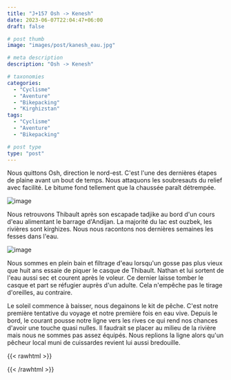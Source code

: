 ```yaml
---
title: "J+157 Osh -> Kenesh"
date: 2023-06-07T22:04:47+06:00
draft: false

# post thumb
image: "images/post/kanesh_eau.jpg"

# meta description
description: "Osh -> Kenesh"

# taxonomies
categories:
  - "Cyclisme" 
  - "Aventure" 
  - "Bikepacking"
  - "Kirghizstan" 
tags:
  - "Cyclisme" 
  - "Aventure" 
  - "Bikepacking" 

# post type
type: "post"
---
```


Nous quittons Osh, direction le nord-est. C'est l'une des dernières étapes de plaine avant un bout de temps. Nous attaquons les soubresauts du relief avec facilité. Le bitume fond tellement que la chaussée paraît détrempée. 

![image](../../images/post/kanesh_benathan.jpg)

Nous retrouvons Thibault après son escapade tadjike au bord d'un cours d'eau alimentant le barrage d'Andijan. La majorité du lac est ouzbek, les rivières sont kirghizes. Nous nous racontons nos dernières semaines les fesses dans l'eau. 

![image](../../images/post/kanesh_tibo.jpg)

Nous sommes en plein bain et filtrage d'eau lorsqu'un gosse pas plus vieux que huit ans essaie de piquer le casque de Thibault. Nathan et lui sortent de l'eau aussi sec et courent après le voleur. Ce dernier laisse tomber le casque et part se réfugier auprès d'un adulte. Cela n'empêche pas le tirage d'oreilles, au contraire. 

Le soleil commence à baisser, nous degainons le kit de pêche. C'est notre première tentative du voyage et notre première fois en eau vive. Depuis le bord, le courant pousse notre ligne vers les rives ce qui rend nos chances d'avoir une touche quasi nulles. Il faudrait se placer au milieu de la rivière mais nous ne sommes pas assez équipés. Nous replions la ligne alors qu'un pêcheur local muni de cuissardes revient lui aussi bredouille. 

{{< rawhtml >}} 
<div class="strava-embed-placeholder" data-embed-type="activity" data-embed-id="9219187628"></div><script src="https://strava-embeds.com/embed.js"></script>
{{< /rawhtml >}} 
